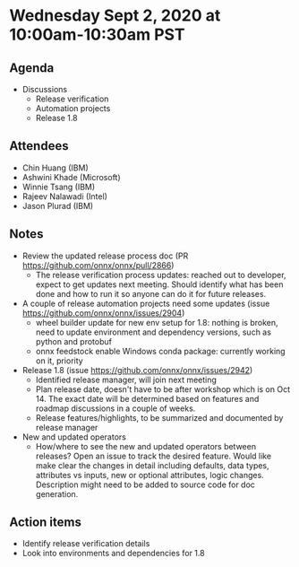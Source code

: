 <!--- SPDX-License-Identifier: Apache-2.0 -->

# Wednesday Sept 2, 2020 at 10:00am-10:30am PST

## Agenda
* Discussions
    * Release verification
    * Automation projects
    * Release 1.8

## Attendees
* Chin Huang (IBM)
* Ashwini Khade (Microsoft)
* Winnie Tsang (IBM)
* Rajeev Nalawadi (Intel)
* Jason Plurad (IBM)

## Notes
* Review the updated release process doc (PR https://github.com/onnx/onnx/pull/2866)
  * The release verification process updates: reached out to developer, expect to get updates next meeting. Should identify what has been done and how to run it so anyone can do it for future releases.
* A couple of release automation projects need some updates (issue https://github.com/onnx/onnx/issues/2904)
  * wheel builder update for new env setup for 1.8: nothing is broken, need to update environment and dependency versions, such as python and protobuf
  * onnx feedstock enable Windows conda package: currently working on it, priority
* Release 1.8 (issue https://github.com/onnx/onnx/issues/2942)
  * Identified release manager, will join next meeting
  * Plan release date, doesn't have to be after workshop which is on Oct 14. The exact date will be determined based on features and roadmap discussions in a couple of weeks.
  * Release features/highlights, to be summarized and documented by release manager
* New and updated operators
  * How/where to see the new and updated operators between releases? Open an issue to track the desired feature. Would like make clear the changes in detail including defaults, data types, attributes vs inputs, new or optional attributes, logic changes. Description might need to be added to source code for doc generation.

## Action items
* Identify release verification details
* Look into environments and dependencies for 1.8
